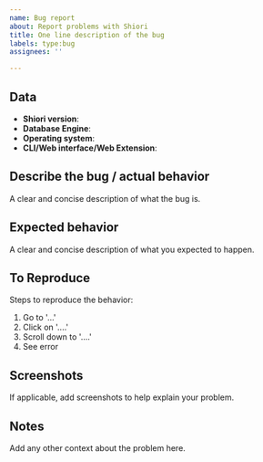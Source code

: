 ```yaml
---
name: Bug report
about: Report problems with Shiori
title: One line description of the bug
labels: type:bug
assignees: ''

---
```


## Data
- **Shiori version**: 
- **Database Engine**: 
- **Operating system**: 
- **CLI/Web interface/Web Extension**: 

## Describe the bug / actual behavior
A clear and concise description of what the bug is.

## Expected behavior
A clear and concise description of what you expected to happen.

## To Reproduce
Steps to reproduce the behavior:
1. Go to '...'
2. Click on '....'
3. Scroll down to '....'
4. See error

## Screenshots
If applicable, add screenshots to help explain your problem.

## Notes
Add any other context about the problem here.
